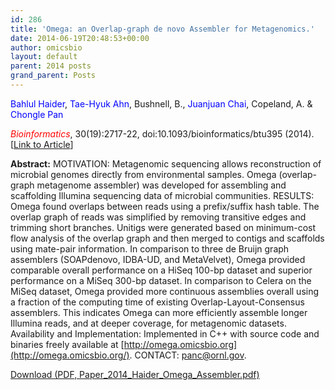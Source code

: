 ```yaml
---
id: 286
title: 'Omega: an Overlap-graph de novo Assembler for Metagenomics.'
date: 2014-06-19T20:48:53+00:00
author: omicsbio
layout: default
parent: 2014 posts
grand_parent: Posts
---
```

<span style="color: #0000ff;">Bahlul Haider</span>, <span style="color: #0000ff;">Tae-Hyuk Ahn</span>, Bushnell, B., <span style="color: #0000ff;">Juanjuan Chai</span>, Copeland, A. & <span style="color: #0000ff;">Chongle Pan</span>

<span style="color: #ff0000;"><em>Bioinformatics</em></span>, 30(19):2717-22, doi:10.1093/bioinformatics/btu395 (2014). [[Link to Article](http://bioinformatics.oxfordjournals.org/content/30/19/2717)]

<!--more-->

**Abstract:** MOTIVATION: Metagenomic sequencing allows reconstruction of microbial genomes directly from environmental samples. Omega (overlap-graph metagenome assembler) was developed for assembling and scaffolding Illumina sequencing data of microbial communities. RESULTS: Omega found overlaps between reads using a prefix/suffix hash table. The overlap graph of reads was simplified by removing transitive edges and trimming short branches. Unitigs were generated based on minimum-cost flow analysis of the overlap graph and then merged to contigs and scaffolds using mate-pair information. In comparison to three de Bruijn graph assemblers (SOAPdenovo, IDBA-UD, and MetaVelvet), Omega provided comparable overall performance on a HiSeq 100-bp dataset and superior performance on a MiSeq 300-bp dataset. In comparison to Celera on the MiSeq dataset, Omega provided more continuous assemblies overall using a fraction of the computing time of existing Overlap-Layout-Consensus assemblers. This indicates Omega can more efficiently assemble longer Illumina reads, and at deeper coverage, for metagenomic datasets. Availability and Implementation: Implemented in C++ with source code and binaries freely available at [http://omega.omicsbio.org](http://omega.omicsbio.org/). CONTACT: panc@ornl.gov.

<p class="gde-text">
  <a href="https://www.omicsbio.org/wp-content/uploads/2014/06/Paper_2014_Haider_Omega_Assembler.pdf" class="gde-link" onClick="_gaq.push(['_trackEvent', 'Google Doc Embedder', 'Download', this.href]);">Download (PDF, Paper_2014_Haider_Omega_Assembler.pdf)</a>
</p>